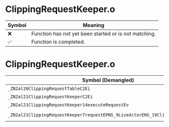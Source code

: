 # ClippingRequestKeeper.o
| Symbol | Meaning 
| ------------- | ------------- 
| :x: | Function has not yet been started or is not matching. 
| :white_check_mark: | Function is completed. 


# ClippingRequestKeeper.o
| Symbol (Demangled) | Symbol (Mangled) | Decompiled? |
| ------------- |  ------------- | ------------- |
| `_ZN2al20ClippingRequestTableC2Ei` | `al::ClippingRequestTable::ClippingRequestTable(int)` | :white_check_mark: |
| `_ZN2al21ClippingRequestKeeperC2Ei` | `al::ClippingRequestKeeper::ClippingRequestKeeper(int)` | :white_check_mark: |
| `_ZN2al21ClippingRequestKeeper14executeRequestEv` | `al::ClippingRequestKeeper::executeRequest(void)` | :white_check_mark: |
| `_ZN2al21ClippingRequestKeeper7requestEPNS_9LiveActorENS_19ClippingRequestTypeE` | `al::ClippingRequestKeeper::request(al::LiveActor *,al::ClippingRequestType)` | :white_check_mark: |
